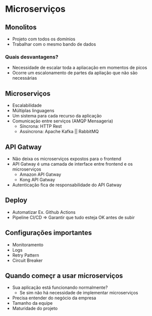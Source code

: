 # Microserviços

## Monolitos

- Projeto com todos os domínios
- Trabalhar com o mesmo bando de dados

### Quais desvantagens?

- Necessidade de escalar toda a apliacação em momentos de picos
- Ocorre um escalonamento de partes da apliação que não são necessárias

## Microserviços

- Escalabilidade
- Múltiplas linguagens
- Um sistema para cada recurso da aplicação
- Comunicação entre serviços (AMQP Mensageria)
  - Síncrona: HTTP Rest
  - Assíncrona: Apache Kafka || RabbitMQ

## API Gatway

- Não deixa os microserviços expostos para o frontend
- API Gatway é uma camada de interface entre frontend e os microserviços
  - Amazon API Gatway
  - Kong API Gatway
- Autenticação fica de responsabilidade do API Gatway

## Deploy

- Automatizar Ex. Github Actions
- Pipeline CI/CD => Garantir que tudo esteja OK antes de subir

## Configurações importantes

- Monitoramento
- Logs
- Retry Pattern
- Circuit Breaker

## Quando começr a usar microserviços

- Sua aplicação está funcionando normalmente?
  - Se sim não há necessidade de implementar microserviços
- Precisa entender do negócio da empresa
- Tamanho da equipe
- Maturidade do projeto
